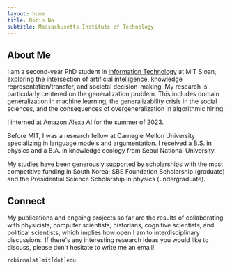 ```yaml
---
layout: home
title: Robin Na
subtitle: Massachusetts Institute of Technology
---
```


## About Me

I am a second-year PhD student in [Information Technology](https://mitsloan.mit.edu/faculty/academic-groups/information-technology/about-us) at MIT Sloan, exploring the intersection of artificial intelligence, knowledge representation/transfer, and societal decision-making. My research is particularly centered on the generalization problem. This includes domain generalization in machine learning, the generalizability crisis in the social sciences, and the consequences of overgeneralization in algorithmic hiring.

I interned at Amazon Alexa AI for the summer of 2023.

<!--
In one stream, I explore how to advance research methodologies in social and organizational science through integrative/adaptive experiment and interpretable machine learning. This contributes to the second stream, which is to develop a better understanding of how the omnipresence of algorithmic decision-making influences our knowledge ecosystem. Optimistically, how can algorithms help us expand our knowledge by connecting the dots and revealing rich dimensions of subtleties previously less explored by humans? Pessimistically, how can algorithmic biases perpetuate social stratification or contribute to polarization and suboptimal collective performance? -->

<!---
broadly interested in deploying various computational methods to understand collective human behaviors in IT-driven society. Such methods include network analysis, natural language processing, reinforcement learning, causal inference, and adaptive experiments. My ambitious research goal is to employ IT in a way that contributes to society where diverse ideas and backgrounds are appreciated while preventing polarization and discrimination that can be caused by social media and machine learning algorithms. This explains my current interests in algorithmic fairness and social network.
--->


Before MIT, I was a research fellow at Carnegie Mellon University specializing in language models and argumentation. I received a B.S. in physics and a B.A. in knowledge ecology from Seoul National University.

My studies have been generously supported by scholarships with the most competitive funding in South Korea: SBS Foundation Scholarship (graduate) and the Presidential Science Scholarship in physics (undergraduate).

## Connect

My publications and ongoing projects so far are the results of collaborating with physicists, computer scientists, historians, cognitive scientists, and political scientists, which implies how open I am to interdisciplinary discussions. If there's any interesting research ideas you would like to discuss, please don't hesitate to write me an email!

```
robinna[at]mit[dot]edu
```
